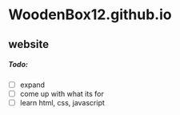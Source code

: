 # WoodenBox12.github.io
## website

##### Todo:
 - [ ] expand
 - [ ] come up with what its for
 - [ ] learn html, css, javascript
